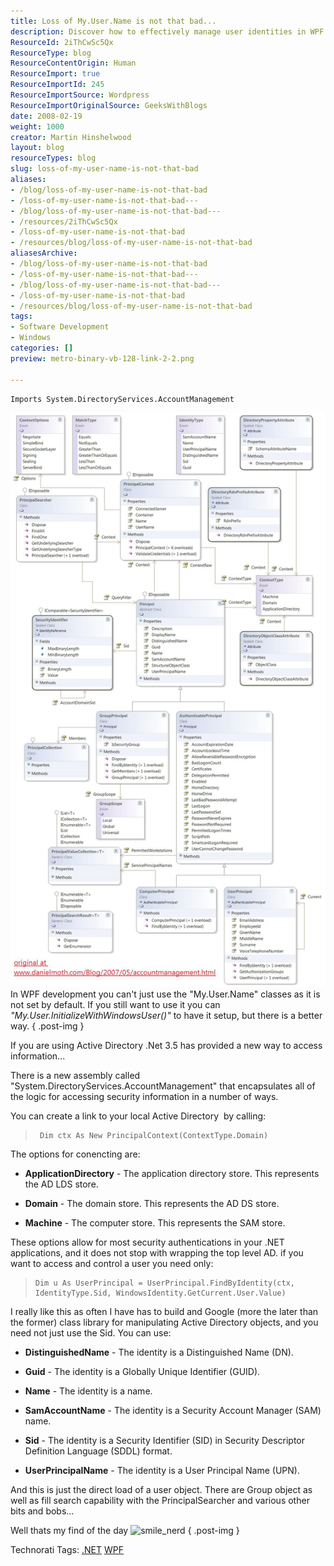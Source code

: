 ```yaml
---
title: Loss of My.User.Name is not that bad...
description: Discover how to effectively manage user identities in WPF with Active Directory using .NET 3.5. Simplify your development process today!
ResourceId: 2iThCwSc5Qx
ResourceType: blog
ResourceContentOrigin: Human
ResourceImport: true
ResourceImportId: 245
ResourceImportSource: Wordpress
ResourceImportOriginalSource: GeeksWithBlogs
date: 2008-02-19
weight: 1000
creator: Martin Hinshelwood
layout: blog
resourceTypes: blog
slug: loss-of-my-user-name-is-not-that-bad
aliases:
- /blog/loss-of-my-user-name-is-not-that-bad
- /loss-of-my-user-name-is-not-that-bad---
- /blog/loss-of-my-user-name-is-not-that-bad---
- /resources/2iThCwSc5Qx
- /loss-of-my-user-name-is-not-that-bad
- /resources/blog/loss-of-my-user-name-is-not-that-bad
aliasesArchive:
- /blog/loss-of-my-user-name-is-not-that-bad
- /loss-of-my-user-name-is-not-that-bad---
- /blog/loss-of-my-user-name-is-not-that-bad---
- /loss-of-my-user-name-is-not-that-bad
- /resources/blog/loss-of-my-user-name-is-not-that-bad
tags:
- Software Development
- Windows
categories: []
preview: metro-binary-vb-128-link-2-2.png

---
```

```
Imports System.DirectoryServices.AccountManagement
```

[](http://11011.net/software/vspaste)

[![](images/AccountManagement-1-1.jpg)](http://www.danielmoth.com/Blog/AccountManagement-1-1.jpg "Account Management") In WPF development you can't just use the "My.User.Name" classes as it is not set by default. If you still want to use it you can _"My.User.InitializeWithWindowsUser()"_ to have it setup, but there is a better way.
{ .post-img }

If you are using Active Directory .Net 3.5 has provided a new way to access information...

There is a new assembly called "System.DirectoryServices.AccountManagement" that encapsulates all of the logic for accessing security information in a number of ways.

You can create a link to your local Active Directory  by calling:

> ```
>  Dim ctx As New PrincipalContext(ContextType.Domain)
> ```
>
> [](http://11011.net/software/vspaste)

The options for conencting are:

- **ApplicationDirectory** - The application directory store. This represents the AD LDS store.

- **Domain** - The domain store. This represents the AD DS store.

- **Machine** - The computer store. This represents the SAM store.

These options allow for most security authentications in your .NET applications, and it does not stop with wrapping the top level AD. if you want to access and control a user you need only:

> ```
> Dim u As UserPrincipal = UserPrincipal.FindByIdentity(ctx, IdentityType.Sid, WindowsIdentity.GetCurrent.User.Value)
> ```
>
> [](http://11011.net/software/vspaste)

I really like this as often I have has to build and Google (more the later than the former) class library for manipulating Active Directory objects, and you need not just use the Sid. You can use:

- **DistinguishedName** - The identity is a Distinguished Name (DN).

- **Guid** - The identity is a Globally Unique Identifier (GUID).

- **Name** - The identity is a name.

- **SamAccountName** - The identity is a Security Account Manager (SAM) name.

- **Sid** - The identity is a Security Identifier (SID) in Security Descriptor Definition Language (SDDL) format.

- **UserPrincipalName** - The identity is a User Principal Name (UPN).

And this is just the direct load of a user object. There are Group object as well as fill search capability with the PrincipalSearcher and various other bits and bobs...

Well thats my find of the day ![smile_nerd](images/smile_nerd-3-3.gif)
{ .post-img }

Technorati Tags: [.NET](http://technorati.com/tags/.NET) [WPF](http://technorati.com/tags/WPF)
